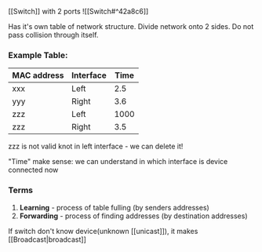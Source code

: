 [[Switch]] with 2 ports
![[Switch#^42a8c6]]

Has it's own table of network structure. Divide network onto 2 sides. Do not pass collision through itself.  

### Example Table:

| MAC address | Interface | Time |
| ----------- | --------- | ---- |
| xxx         | Left      | 2.5  |
| yyy         | Right     | 3.6  |
| zzz         | Left      | 1000 |
| zzz         | Right     | 3.5  |
zzz is not valid knot in left interface - we can delete it!

"Time" make sense: we can understand in which interface is device connected now

### Terms
1) **Learning** - process of table fulling (by senders addresses)
2) **Forwarding** - process of finding addresses (by destination addresses)

If switch don't know device(unknown [[unicast]]), it makes [[Broadcast|broadcast]] 
